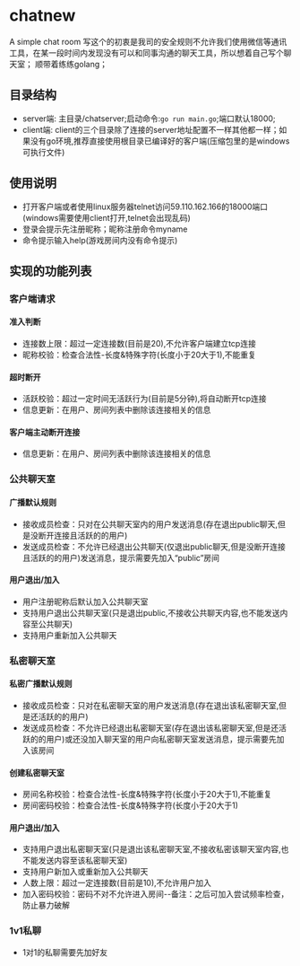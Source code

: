 # chatnew
A simple chat room
写这个的初衷是我司的安全规则不允许我们使用微信等通讯工具，在某一段时间内发现没有可以和同事沟通的聊天工具，所以想着自己写个聊天室；
顺带着练练golang；

## 目录结构
+ server端: 主目录/chatserver;启动命令:`go run main.go`;端口默认18000;
+ client端: client的三个目录除了连接的server地址配置不一样其他都一样；如果没有go环境,推荐直接使用根目录已编译好的客户端(压缩包里的是windows可执行文件)

## 使用说明
+ 打开客户端或者使用linux服务器telnet访问59.110.162.166的18000端口(windows需要使用client打开,telnet会出现乱码)
+ 登录会提示先注册昵称；昵称注册命令myname
+ 命令提示输入help(游戏房间内没有命令提示)

## 实现的功能列表
### 客户端请求
#### 准入判断
+ 连接数上限：超过一定连接数(目前是20),不允许客户端建立tcp连接
+ 昵称校验：检查合法性-长度&特殊字符(长度小于20大于1),不能重复
#### 超时断开
+ 活跃校验：超过一定时间无活跃行为(目前是5分钟),将自动断开tcp连接
+ 信息更新：在用户、房间列表中删除该连接相关的信息
#### 客户端主动断开连接
+ 信息更新：在用户、房间列表中删除该连接相关的信息
### 公共聊天室
#### 广播默认规则
+ 接收成员检查：只对在公共聊天室内的用户发送消息(存在退出public聊天,但是没断开连接且活跃的的用户)
+ 发送成员检查：不允许已经退出公共聊天(仅退出public聊天,但是没断开连接且活跃的的用户)发送消息，提示需要先加入“public”房间
#### 用户退出/加入
+ 用户注册昵称后默认加入公共聊天室
+ 支持用户退出公共聊天室(只是退出public,不接收公共聊天内容,也不能发送内容至公共聊天)
+ 支持用户重新加入公共聊天
### 私密聊天室
#### 私密广播默认规则
+ 接收成员检查：只对在私密聊天室的用户发送消息(存在退出该私密聊天室,但是还活跃的的用户)
+ 发送成员检查：不允许已经退出私密聊天室(存在退出该私密聊天室,但是还活跃的的用户)或还没加入聊天室的用户向私密聊天室发送消息，提示需要先加入该房间
#### 创建私密聊天室
+ 房间名称校验：检查合法性-长度&特殊字符(长度小于20大于1),不能重复
+ 房间密码校验：检查合法性-长度&特殊字符(长度小于20大于1)
#### 用户退出/加入
+ 支持用户退出私密聊天室(只是退出该私密聊天室,不接收私密该聊天室内容,也不能发送内容至该私密聊天室)
+ 支持用户新加入或重新加入公共聊天
+ 人数上限：超过一定连接数(目前是10),不允许用户加入
+ 加入密码校验：密码不对不允许进入房间--备注：之后可加入尝试频率检查，防止暴力破解
### 1v1私聊
+ 1对1的私聊需要先加好友

